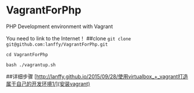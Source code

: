 # VagrantForPhp
PHP Development environment with Vagrant

You need to link to the Internet！
##clone
`git clone git@github.com:lanffy/VagrantForPhp.git`

`cd VagrantForPhp`

`bash ./vagrantup.sh`

##详细步骤
[http://lanffy.github.io/2015/09/28/使用virtualbox_+_vagrant打造属于自己的开发环境1/](安装vagrant)
